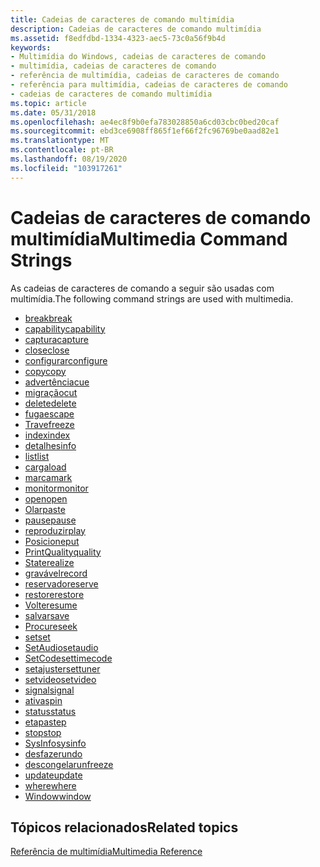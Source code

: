 ```yaml
---
title: Cadeias de caracteres de comando multimídia
description: Cadeias de caracteres de comando multimídia
ms.assetid: f8edfdbd-1334-4323-aec5-73c0a56f9b4d
keywords:
- Multimídia do Windows, cadeias de caracteres de comando
- multimídia, cadeias de caracteres de comando
- referência de multimídia, cadeias de caracteres de comando
- referência para multimídia, cadeias de caracteres de comando
- cadeias de caracteres de comando multimídia
ms.topic: article
ms.date: 05/31/2018
ms.openlocfilehash: ae4ec8f9b0efa783028850a6cd03cbc0bed20caf
ms.sourcegitcommit: ebd3ce6908ff865f1ef66f2fc96769be0aad82e1
ms.translationtype: MT
ms.contentlocale: pt-BR
ms.lasthandoff: 08/19/2020
ms.locfileid: "103917261"
---
```

# <a name="multimedia-command-strings"></a><span data-ttu-id="49599-108">Cadeias de caracteres de comando multimídia</span><span class="sxs-lookup"><span data-stu-id="49599-108">Multimedia Command Strings</span></span>

<span data-ttu-id="49599-109">As cadeias de caracteres de comando a seguir são usadas com multimídia.</span><span class="sxs-lookup"><span data-stu-id="49599-109">The following command strings are used with multimedia.</span></span>

-   [<span data-ttu-id="49599-110">break</span><span class="sxs-lookup"><span data-stu-id="49599-110">break</span></span>](break.md)
-   [<span data-ttu-id="49599-111">capability</span><span class="sxs-lookup"><span data-stu-id="49599-111">capability</span></span>](capability.md)
-   [<span data-ttu-id="49599-112">captura</span><span class="sxs-lookup"><span data-stu-id="49599-112">capture</span></span>](capture.md)
-   [<span data-ttu-id="49599-113">close</span><span class="sxs-lookup"><span data-stu-id="49599-113">close</span></span>](close.md)
-   [<span data-ttu-id="49599-114">configurar</span><span class="sxs-lookup"><span data-stu-id="49599-114">configure</span></span>](configure.md)
-   [<span data-ttu-id="49599-115">copy</span><span class="sxs-lookup"><span data-stu-id="49599-115">copy</span></span>](copy.md)
-   [<span data-ttu-id="49599-116">advertência</span><span class="sxs-lookup"><span data-stu-id="49599-116">cue</span></span>](cue.md)
-   [<span data-ttu-id="49599-117">migração</span><span class="sxs-lookup"><span data-stu-id="49599-117">cut</span></span>](cut.md)
-   [<span data-ttu-id="49599-118">delete</span><span class="sxs-lookup"><span data-stu-id="49599-118">delete</span></span>](delete.md)
-   [<span data-ttu-id="49599-119">fuga</span><span class="sxs-lookup"><span data-stu-id="49599-119">escape</span></span>](escape.md)
-   [<span data-ttu-id="49599-120">Trave</span><span class="sxs-lookup"><span data-stu-id="49599-120">freeze</span></span>](freeze.md)
-   [<span data-ttu-id="49599-121">index</span><span class="sxs-lookup"><span data-stu-id="49599-121">index</span></span>](./windows-multimedia-start-page.md)
-   [<span data-ttu-id="49599-122">detalhes</span><span class="sxs-lookup"><span data-stu-id="49599-122">info</span></span>](info.md)
-   [<span data-ttu-id="49599-123">list</span><span class="sxs-lookup"><span data-stu-id="49599-123">list</span></span>](list.md)
-   [<span data-ttu-id="49599-124">carga</span><span class="sxs-lookup"><span data-stu-id="49599-124">load</span></span>](load.md)
-   [<span data-ttu-id="49599-125">marca</span><span class="sxs-lookup"><span data-stu-id="49599-125">mark</span></span>](mark.md)
-   [<span data-ttu-id="49599-126">monitor</span><span class="sxs-lookup"><span data-stu-id="49599-126">monitor</span></span>](monitor.md)
-   [<span data-ttu-id="49599-127">open</span><span class="sxs-lookup"><span data-stu-id="49599-127">open</span></span>](open.md)
-   [<span data-ttu-id="49599-128">Olar</span><span class="sxs-lookup"><span data-stu-id="49599-128">paste</span></span>](paste.md)
-   [<span data-ttu-id="49599-129">pause</span><span class="sxs-lookup"><span data-stu-id="49599-129">pause</span></span>](pause.md)
-   [<span data-ttu-id="49599-130">reproduzir</span><span class="sxs-lookup"><span data-stu-id="49599-130">play</span></span>](play.md)
-   [<span data-ttu-id="49599-131">Posicione</span><span class="sxs-lookup"><span data-stu-id="49599-131">put</span></span>](put.md)
-   [<span data-ttu-id="49599-132">PrintQuality</span><span class="sxs-lookup"><span data-stu-id="49599-132">quality</span></span>](quality.md)
-   [<span data-ttu-id="49599-133">State</span><span class="sxs-lookup"><span data-stu-id="49599-133">realize</span></span>](realize.md)
-   [<span data-ttu-id="49599-134">gravável</span><span class="sxs-lookup"><span data-stu-id="49599-134">record</span></span>](record.md)
-   [<span data-ttu-id="49599-135">reservado</span><span class="sxs-lookup"><span data-stu-id="49599-135">reserve</span></span>](reserve.md)
-   [<span data-ttu-id="49599-136">restore</span><span class="sxs-lookup"><span data-stu-id="49599-136">restore</span></span>](restore.md)
-   [<span data-ttu-id="49599-137">Volte</span><span class="sxs-lookup"><span data-stu-id="49599-137">resume</span></span>](resume.md)
-   [<span data-ttu-id="49599-138">salvar</span><span class="sxs-lookup"><span data-stu-id="49599-138">save</span></span>](save.md)
-   [<span data-ttu-id="49599-139">Procure</span><span class="sxs-lookup"><span data-stu-id="49599-139">seek</span></span>](seek.md)
-   [<span data-ttu-id="49599-140">set</span><span class="sxs-lookup"><span data-stu-id="49599-140">set</span></span>](set.md)
-   [<span data-ttu-id="49599-141">SetAudio</span><span class="sxs-lookup"><span data-stu-id="49599-141">setaudio</span></span>](setaudio.md)
-   [<span data-ttu-id="49599-142">SetCode</span><span class="sxs-lookup"><span data-stu-id="49599-142">settimecode</span></span>](settimecode.md)
-   [<span data-ttu-id="49599-143">setajuster</span><span class="sxs-lookup"><span data-stu-id="49599-143">settuner</span></span>](settuner.md)
-   [<span data-ttu-id="49599-144">setvideo</span><span class="sxs-lookup"><span data-stu-id="49599-144">setvideo</span></span>](setvideo.md)
-   [<span data-ttu-id="49599-145">signal</span><span class="sxs-lookup"><span data-stu-id="49599-145">signal</span></span>](signal.md)
-   [<span data-ttu-id="49599-146">ativa</span><span class="sxs-lookup"><span data-stu-id="49599-146">spin</span></span>](spin.md)
-   [<span data-ttu-id="49599-147">status</span><span class="sxs-lookup"><span data-stu-id="49599-147">status</span></span>](status.md)
-   [<span data-ttu-id="49599-148">etapa</span><span class="sxs-lookup"><span data-stu-id="49599-148">step</span></span>](step.md)
-   [<span data-ttu-id="49599-149">stop</span><span class="sxs-lookup"><span data-stu-id="49599-149">stop</span></span>](stop.md)
-   [<span data-ttu-id="49599-150">SysInfo</span><span class="sxs-lookup"><span data-stu-id="49599-150">sysinfo</span></span>](sysinfo.md)
-   [<span data-ttu-id="49599-151">desfazer</span><span class="sxs-lookup"><span data-stu-id="49599-151">undo</span></span>](undo.md)
-   [<span data-ttu-id="49599-152">descongelar</span><span class="sxs-lookup"><span data-stu-id="49599-152">unfreeze</span></span>](unfreeze.md)
-   [<span data-ttu-id="49599-153">update</span><span class="sxs-lookup"><span data-stu-id="49599-153">update</span></span>](update.md)
-   [<span data-ttu-id="49599-154">where</span><span class="sxs-lookup"><span data-stu-id="49599-154">where</span></span>](where.md)
-   [<span data-ttu-id="49599-155">Window</span><span class="sxs-lookup"><span data-stu-id="49599-155">window</span></span>](window.md)

## <a name="related-topics"></a><span data-ttu-id="49599-156">Tópicos relacionados</span><span class="sxs-lookup"><span data-stu-id="49599-156">Related topics</span></span>

<dl> <dt>

[<span data-ttu-id="49599-157">Referência de multimídia</span><span class="sxs-lookup"><span data-stu-id="49599-157">Multimedia Reference</span></span>](multimedia-reference.md)
</dt> </dl>

 

 